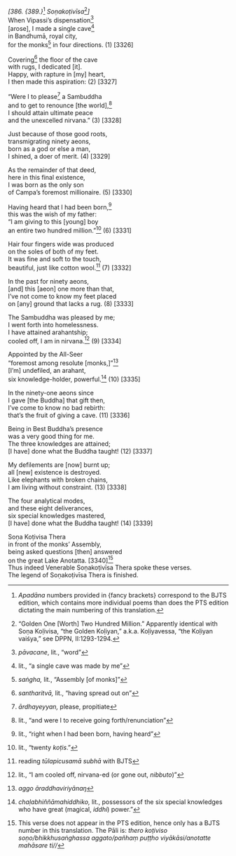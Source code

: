 *\[386. {389.}*[^1] *Soṇakoṭivīsa*[^2]*\]*  
When Vipassi’s dispensation[^3]  
\[arose\], I made a single cave[^4]  
in Bandhumā, royal city,  
for the monks[^5] in four directions. (1) \[3326\]

Covering[^6] the floor of the cave  
with rugs, I dedicated \[it\].  
Happy, with rapture in \[my\] heart,  
I then made this aspiration: (2) \[3327\]

“Were I to please[^7] a Sambuddha  
and to get to renounce \[the world\],[^8]  
I should attain ultimate peace  
and the unexcelled nirvana.” (3) \[3328\]

Just because of those good roots,  
transmigrating ninety aeons,  
born as a god or else a man,  
I shined, a doer of merit. (4) \[3329\]

As the remainder of that deed,  
here in this final existence,  
I was born as the only son  
of Campa’s foremost millionaire. (5) \[3330\]

Having heard that I had been born,[^9]  
this was the wish of my father:  
“I am giving to this \[young\] boy  
an entire two hundred million.”[^10] (6) \[3331\]

Hair four fingers wide was produced  
on the soles of both of my feet.  
It was fine and soft to the touch,  
beautiful, just like cotton wool.[^11] (7) \[3332\]

In the past for ninety aeons,  
\[and\] this \[aeon\] one more than that,  
I’ve not come to know my feet placed  
on \[any\] ground that lacks a rug. (8) \[3333\]

The Sambuddha was pleased by me;  
I went forth into homelessness.  
I have attained arahantship;  
cooled off, I am in nirvana.[^12] (9) \[3334\]

Appointed by the All-Seer  
“foremost among resolute \[monks,\]”[^13]  
\[I’m\] undefiled, an arahant,  
six knowledge-holder, powerful.[^14] (10) \[3335\]

In the ninety-one aeons since  
I gave \[the Buddha\] that gift then,  
I’ve come to know no bad rebirth:  
that’s the fruit of giving a cave. (11) \[3336\]

Being in Best Buddha’s presence  
was a very good thing for me.  
The three knowledges are attained;  
\[I have\] done what the Buddha taught! (12) \[3337\]

My defilements are \[now\] burnt up;  
all \[new\] existence is destroyed.  
Like elephants with broken chains,  
I am living without constraint. (13) \[3338\]

The four analytical modes,  
and these eight deliverances,  
six special knowledges mastered,  
\[I have\] done what the Buddha taught! (14) \[3339\]

Soṇa Koṭivisa Thera  
in front of the monks’ Assembly,  
being asked questions \[then\] answered  
on the great Lake Anotatta. \[3340\][^15]  
Thus indeed Venerable Soṇakoṭivīsa Thera spoke these verses.  
The legend of Soṇakoṭivīsa Thera is finished.

[^1]: *Apadāna* numbers provided in {fancy brackets} correspond to the
    BJTS edition, which contains more individual poems than does the PTS
    edition dictating the main numbering of this translation.

[^2]: “Golden One \[Worth\] Two Hundred Million.” Apparently identical
    with Soṇa Koḷivisa, “the Golden Koḷiyan,” a.k.a. Koḷiyavessa, “the
    Koḷiyan vaiśya,” see DPPN, II:1293-1294.

[^3]: *pāvacane*, lit., “word”

[^4]: lit., “a single cave was made by me”

[^5]: *saṅgha,* lit., “Assembly \[of monks\]”

[^6]: *santharitvā,* lit., “having spread out on”

[^7]: *ārdhayeyyan,* please, propitiate

[^8]: lit., “and were I to receive going forth/renunciation”

[^9]: lit., “right when I had been born, having heard”

[^10]: lit., “twenty *koṭis*.”

[^11]: reading *tūlapicusamā subhā* with BJTS

[^12]: lit., “I am cooled off, nirvana-ed (or gone out, *nibbuto*)”

[^13]: *aggo āraddhaviriyānaŋ*

[^14]: *chaḷabhiññāmahiddhiko,* lit., possessors of the six special
    knowledges who have great (magical, *iddhi*) power.”

[^15]: This verse does not appear in the PTS edition, hence only has a
    BJTS number in this translation. The Pāli is: *thero koṭiviso
    soṇo/bhikkhusaṅghassa aggato/pañhaṃ puṭṭho viyākāsi/anotatte
    mahāsare ti//*
